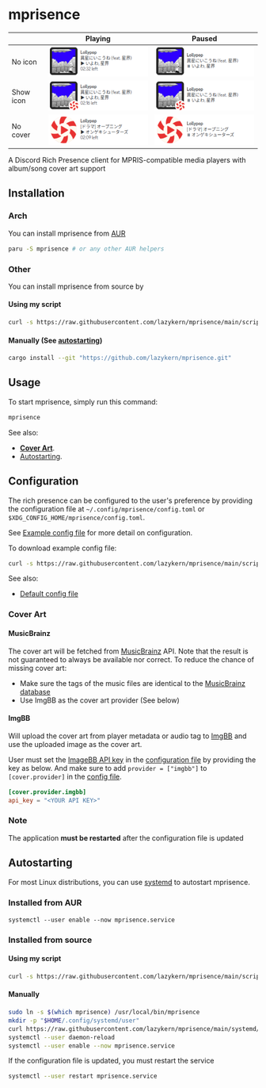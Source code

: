 # mprisence

|           | Playing                                                   | Paused                                                  |
| --------- | --------------------------------------------------------- | ------------------------------------------------------- |
| No icon   | ![Playing, No icon](assets/readme/playing-noicon.png)     | ![Paused, No icon](assets/readme/paused-noicon.png)     |
| Show icon | ![Playing, Show icon](assets/readme/playing-showicon.png) | ![Paused, Show icon](assets/readme/paused-showicon.png) |
| No cover  | ![Playing, No cover](assets/readme/playing-nocover.png)   | ![Paused, No cover](assets/readme/paused-nocover.png)   |

A Discord Rich Presence client for MPRIS-compatible media players with album/song cover art support

## Installation

### Arch

You can install mprisence from [AUR](https://aur.archlinux.org/packages/mprisence/)

```bash
paru -S mprisence # or any other AUR helpers
```

### Other

You can install mprisence from source by

#### Using my script

```bash
curl -s https://raw.githubusercontent.com/lazykern/mprisence/main/scripts/install.sh | bash -s
```

#### Manually (See [autostarting](#autostarting))

```bash
cargo install --git "https://github.com/lazykern/mprisence.git"
```

## Usage

To start mprisence, simply run this command:

```bash
mprisence
```

See also:

- [**Cover Art**](#cover-art).
- [Autostarting](#autostarting).

## Configuration

The rich presence can be configured to the user's preference by providing the configuration file at `~/.config/mprisence/config.toml` or `$XDG_CONFIG_HOME/mprisence/config.toml`.

See [Example config file](config/example.toml) for more detail on configuration.

To download example config file:

```bash
curl -s https://raw.githubusercontent.com/lazykern/mprisence/main/scripts/example-config.sh | bash -s
```

See also:

- [Default config file](config/default.toml)

### Cover Art

#### MusicBrainz

The cover art will be fetched from [MusicBrainz](https://musicbrainz.org/) API. Note that the result is not guaranteed to always be available nor correct.
To reduce the chance of missing cover art:

- Make sure the tags of the music files are identical to the [MusicBrainz database](https://musicbrainz.org)
- Use ImgBB as the cover art provider (See below)

#### ImgBB

Will upload the cover art from player metadata or audio tag to [ImgBB](https://imgbb.com/) and use the uploaded image as the cover art.

User must set the [ImageBB API key](https://api.imgbb.com/) in the [configuration file](#configuration) by providing the key as below.
And make sure to add `provider = ["imgbb"]` to `[cover.provider]` in the [config file](#configuration).

```toml
[cover.provider.imgbb]
api_key = "<YOUR API KEY>"
```

### Note

The application **must be restarted** after the configuration file is updated

## Autostarting

For most Linux distributions, you can use [systemd](https://wiki.archlinux.org/title/Systemd) to autostart mprisence.

### Installed from AUR

```
systemctl --user enable --now mprisence.service
```

### Installed from source

#### Using my script

```bash
curl -s https://raw.githubusercontent.com/lazykern/mprisence/main/scripts/autostart.sh | bash -s
```

#### Manually

```bash
sudo ln -s $(which mprisence) /usr/local/bin/mprisence
mkdir -p "$HOME/.config/systemd/user"
curl https://raw.githubusercontent.com/lazykern/mprisence/main/systemd/mprisence-local.service >"$HOME/.config/systemd/user/mprisence.service"
systemctl --user daemon-reload
systemctl --user enable --now mprisence.service
```

If the configuration file is updated, you must restart the service

```bash
systemctl --user restart mprisence.service
```
